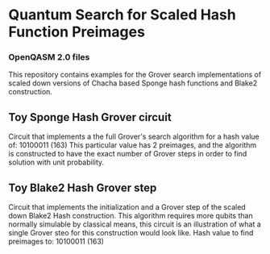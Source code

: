 # Quantum Search for Scaled Hash Function Preimages
### OpenQASM 2.0 files

This repository contains examples for the Grover search implementations of scaled down versions of Chacha based Sponge hash functions and Blake2 construction.

## Toy Sponge Hash Grover circuit

Circuit that implements a the full Grover's search algorithm for a hash value of: 10100011 (163) This particular value has 2 preimages, and the algorithm is constructed to have the exact number of Grover steps in order to find solution with unit probability.

## Toy Blake2 Hash Grover step

Circuit that implements the initialization and a Grover step of the scaled down Blake2 Hash construction. This algorithm requires more qubits than normally simulable by classical means, this circuit is an illustration of what a single Grover steo for this construction would look like. Hash value to find preimages to: 10100011 (163)
